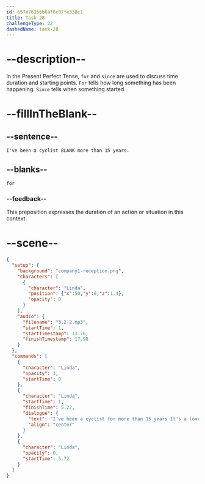 ```yaml
---
id: 657e76356b6af6c07fe338c1
title: Task 28
challengeType: 22
dashedName: task-28
---
```


<!-- (Audio) Linda: I've been a cyclist for more than 15 years. It's a love that hasn't disappeared with time. -->

# --description--

In the Present Perfect Tense, `for` and `since` are used to discuss time duration and starting points. 
`For` tells how long something has been happening. `Since` tells when something started.

# --fillInTheBlank--

## --sentence--

`I've been a cyclist BLANK more than 15 years.`

## --blanks--

`for`

### --feedback--

This preposition expresses the duration of an action or situation in this context.

# --scene--

```json
{
  "setup": {
    "background": "company1-reception.png",
    "characters": [
      {
        "character": "Linda",
        "position": {"x":50,"y":0,"z":1.4},
        "opacity": 0
      }
    ],
    "audio": {
      "filename": "3.2-2.mp3",
      "startTime": 1,
      "startTimestamp": 13.76,
      "finishTimestamp": 17.98
    }
  },
  "commands": [
    {
      "character": "Linda",
      "opacity": 1,
      "startTime": 0
    },
    {
      "character": "Linda",
      "startTime": 1,
      "finishTime": 5.22,
      "dialogue": {
        "text": "I've been a cyclist for more than 15 years It's a love that hasn't disappeared with time.",
        "align": "center"
      }
    },
    {
      "character": "Linda",
      "opacity": 0,
      "startTime": 5.72
    }
  ]
}
```
